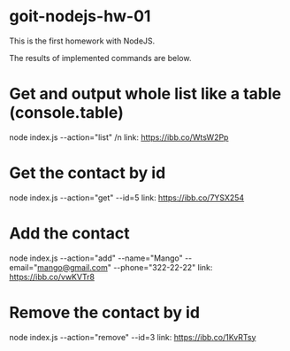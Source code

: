 # goit-nodejs-hw-01

This is the first homework with NodeJS.

The results of implemented commands are below.

# Get and output whole list like a table (console.table)
node index.js --action="list" /n
link: https://ibb.co/WtsW2Pp

# Get the contact by id
node index.js --action="get" --id=5
link: https://ibb.co/7YSX254

# Add the contact
node index.js --action="add" --name="Mango" --email="mango@gmail.com" --phone="322-22-22"
link: https://ibb.co/vwKVTr8

# Remove the contact by id
node index.js --action="remove" --id=3
link: https://ibb.co/1KvRTsy
